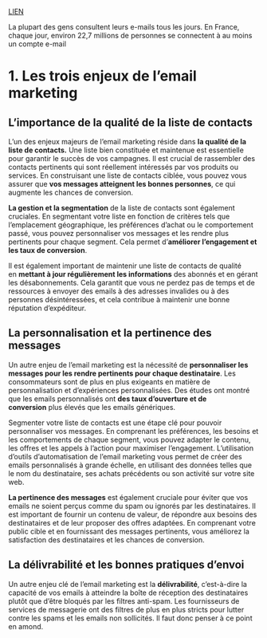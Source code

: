 [LIEN](https://next-u.academy/cours/introduction-au-email-marketing/15951/)

La plupart des gens consultent leurs e-mails tous les jours. En France, chaque jour, environ 22,7 millions de personnes se connectent à au moins un compte e-mail

# 1. Les trois enjeux de l’email marketing
## L’importance de la qualité de la liste de contacts
L’un des enjeux majeurs de l’email marketing réside dans **la qualité de la liste de contacts.** Une liste bien constituée et maintenue est essentielle pour garantir le succès de vos campagnes. Il est crucial de rassembler des contacts pertinents qui sont réellement intéressés par vos produits ou services. En construisant une liste de contacts ciblée, vous pouvez vous assurer que **vos messages atteignent les bonnes personnes**, ce qui augmente les chances de conversion.

**La gestion et la segmentation** de la liste de contacts sont également cruciales. En segmentant votre liste en fonction de critères tels que l’emplacement géographique, les préférences d’achat ou le comportement passé, vous pouvez personnaliser vos messages et les rendre plus pertinents pour chaque segment. Cela permet d’**améliorer l’engagement et les taux de conversion**.

Il est également important de maintenir une liste de contacts de qualité en **mettant à jour régulièrement les informations** des abonnés et en gérant les désabonnements. Cela garantit que vous ne perdez pas de temps et de ressources à envoyer des emails à des adresses invalides ou à des personnes désintéressées, et cela contribue à maintenir une bonne réputation d’expéditeur.

## La personnalisation et la pertinence des messages
Un autre enjeu de l’email marketing est la nécessité de **personnaliser les messages pour les rendre pertinents pour chaque destinataire**. Les consommateurs sont de plus en plus exigeants en matière de personnalisation et d’expériences personnalisées. Des études ont montré que les emails personnalisés ont **des taux d’ouverture et de conversion** plus élevés que les emails génériques.

Segmenter votre liste de contacts est une étape clé pour pouvoir personnaliser vos messages. En comprenant les préférences, les besoins et les comportements de chaque segment, vous pouvez adapter le contenu, les offres et les appels à l’action pour maximiser l’engagement. L’utilisation d’outils d’automatisation de l’email marketing vous permet de créer des emails personnalisés à grande échelle, en utilisant des données telles que le nom du destinataire, ses achats précédents ou son activité sur votre site web.

**La pertinence des messages** est également cruciale pour éviter que vos emails ne soient perçus comme du spam ou ignorés par les destinataires. Il est important de fournir un contenu de valeur, de répondre aux besoins des destinataires et de leur proposer des offres adaptées. En comprenant votre public cible et en fournissant des messages pertinents, vous améliorez la satisfaction des destinataires et les chances de conversion.

## La délivrabilité et les bonnes pratiques d’envoi
Un autre enjeu clé de l’email marketing est la **délivrabilité**, c’est-à-dire la capacité de vos emails à atteindre la boîte de réception des destinataires plutôt que d’être bloqués par les filtres anti-spam. Les fournisseurs de services de messagerie ont des filtres de plus en plus stricts pour lutter contre les spams et les emails non sollicités. Il faut donc penser à ce point en amond.